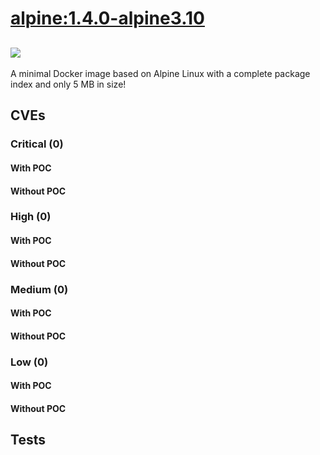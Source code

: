 # [alpine:1.4.0-alpine3.10](https://hub.docker.com/_/alpine?tab=tags)
![](https://img.shields.io/static/v1?label=tag&message=1.4.0-alpine3.10&color=blue)
---
<p>
A minimal Docker image based on Alpine Linux with a complete package index and only 5 MB in size!
</p>

## CVEs
### Critical (0)
#### With POC

#### Without POC


### High (0)
#### With POC

#### Without POC


### Medium (0)
#### With POC

#### Without POC


### Low (0)
#### With POC

#### Without POC


## Tests
